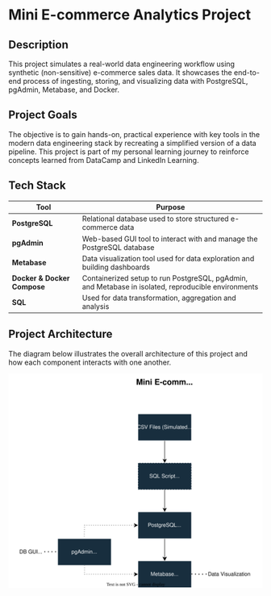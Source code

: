 # Mini E-commerce Analytics Project

## Description
This project simulates a real-world data engineering workflow using synthetic (non-sensitive) e-commerce sales data. It showcases the end-to-end process of ingesting, storing, and visualizing data with PostgreSQL, pgAdmin, Metabase, and Docker.

## Project Goals

The objective is to gain hands-on, practical experience with key tools in the modern data engineering stack by recreating a simplified version of a data pipeline. This project is part of my personal learning journey to reinforce concepts learned from DataCamp and LinkedIn Learning.

## Tech Stack
| Tool                        | Purpose                                                                                                           |
| --------------------------- | ----------------------------------------------------------------------------------------------------------------- |
| **PostgreSQL**              | Relational database used to store structured e-commerce data                                                      |
| **pgAdmin**                 | Web-based GUI tool to interact with and manage the PostgreSQL database                                            |
| **Metabase**                | Data visualization tool used for data exploration and building dashboards                                         |
| **Docker & Docker Compose** | Containerized setup to run PostgreSQL, pgAdmin, and Metabase in isolated, reproducible environments               |
| **SQL**                     | Used for data transformation, aggregation and analysis                                                            |

## Project Architecture

The diagram below illustrates the overall architecture of this project and how each component interacts with one another.

![Project Architecture](./asset/mini_ecom_architech.drawio.svg)
